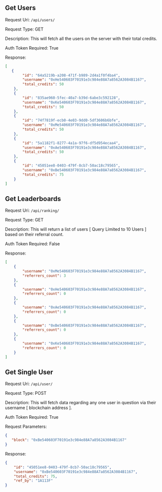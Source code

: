 ## Get Users
Request Uri: <code>/api/users/</code>

Request Type: GET

Description: This will fetch all the users on the server with their total credits.

Auth Token Required: True

Response:
```json
[    
   {
        "id": "64a5219b-a208-471f-b989-2d4a1f0f4ba4",
        "username": "0xHe540603F70191e3c984e88A7a8562A3084B1167",
        "total_credits": 50
    },
    {
        "id": "835ae960-5fec-40a7-b39d-6abe3c592128",
        "username": "0xKe540603F70191e3c984e88A7a8562A3084B1167",
        "total_credits": 50
    },
    {
        "id": "74f7819f-ecb0-4e03-9dd0-5df3606b6bfe",
        "username": "0xMe540603F70191e3c984e88A7a8562A3084B1167",
        "total_credits": 50
    },
    {
        "id": "5a1182f1-8277-4a1a-97f6-df5d954ecaa4",
        "username": "0xAe540603F70191e3c984e88A7a8562A3084B1167",
        "total_credits": 50
    },
    {
        "id": "45051ee8-0403-479f-8cb7-50ac18c79565",
        "username": "0xBe540603F70191e3c984e88A7a8562A3084B1167",
        "total_credits": 75
    }
]

```

## Get Leaderboards
Request Uri: <code>/api/ranking/</code>

Request Type: GET

Description: This will return a list of users [ Query Limited to 10 Users ] based on their referral count.

Auth Token Required: False

Response:
```json 
[
    {
        "username": "0xMe540603F70191e3c984e88A7a8562A3084B1167",
        "referrers_count": 3
    },
    {
        "username": "0xHe540603F70191e3c984e88A7a8562A3084B1167",
        "referrers_count": 0
    },
    {
        "username": "0xAe540603F70191e3c984e88A7a8562A3084B1167",
        "referrers_count": 0
    },
    {
        "username": "0xBe540603F70191e3c984e88A7a8562A3084B1167",
        "referrers_count": 0
    },
    {
        "username": "0xKe540603F70191e3c984e88A7a8562A3084B1167",
        "referrers_count": 0
    }
]
```
## Get Single User
Request Uri: <code>/api/user/</code>

Request Type: POST

Description: This will fetch data regarding any one user in question via their username [ blockchain address ].

Auth Token Required: True

Request Parameters:
```json
{ 
   "block": "0xBe540603F70191e3c984e88A7a8562A3084B1167"
}
```
Response:
```json
{
    "id": "45051ee8-0403-479f-8cb7-50ac18c79565",
    "username": "0xBe540603F70191e3c984e88A7a8562A3084B1167",
    "total_credits": 75,
    "ref_by": "1A113F"
}
```
